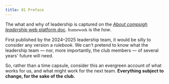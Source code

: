 ```yaml
---
title: 01 Preface
---
```

The what and why of leadership is captured on the [_About compsigh leadership_ web platform doc](https://compsigh.club/docs/leadership/about). <span style="font-family: Delko">framework</span> is the _how_.

First published by the 2024–2025 leadership team, it would be silly to consider any version a _rulebook_. We can't pretend to know what the leadership team — nor, more importantly, the club members — of several years' future will need.

So, rather than a time capsule, consider this an evergreen account of what works for us, and what might work for the next team. **Everything subject to change, for the sake of the club.**
